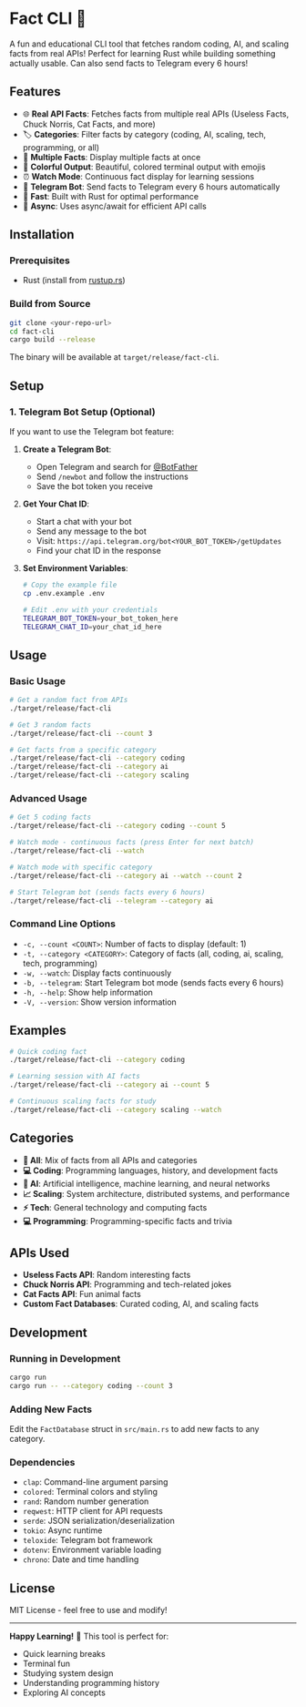 # Fact CLI 🚀

A fun and educational CLI tool that fetches random coding, AI, and scaling facts from real APIs! Perfect for learning Rust while building something actually usable. Can also send facts to Telegram every 6 hours!

## Features

- 🌐 **Real API Facts**: Fetches facts from multiple real APIs (Useless Facts, Chuck Norris, Cat Facts, and more)
- 🏷️ **Categories**: Filter facts by category (coding, AI, scaling, tech, programming, or all)
- 🔢 **Multiple Facts**: Display multiple facts at once
- 🎨 **Colorful Output**: Beautiful, colored terminal output with emojis
- ⏰ **Watch Mode**: Continuous fact display for learning sessions
- 🤖 **Telegram Bot**: Send facts to Telegram every 6 hours automatically
- 🚀 **Fast**: Built with Rust for optimal performance
- 🔄 **Async**: Uses async/await for efficient API calls

## Installation

### Prerequisites
- Rust (install from [rustup.rs](https://rustup.rs/))

### Build from Source
```bash
git clone <your-repo-url>
cd fact-cli
cargo build --release
```

The binary will be available at `target/release/fact-cli`.

## Setup

### 1. Telegram Bot Setup (Optional)
If you want to use the Telegram bot feature:

1. **Create a Telegram Bot**:
   - Open Telegram and search for [@BotFather](https://t.me/BotFather)
   - Send `/newbot` and follow the instructions
   - Save the bot token you receive

2. **Get Your Chat ID**:
   - Start a chat with your bot
   - Send any message to the bot
   - Visit: `https://api.telegram.org/bot<YOUR_BOT_TOKEN>/getUpdates`
   - Find your chat ID in the response

3. **Set Environment Variables**:
   ```bash
   # Copy the example file
   cp .env.example .env
   
   # Edit .env with your credentials
   TELEGRAM_BOT_TOKEN=your_bot_token_here
   TELEGRAM_CHAT_ID=your_chat_id_here
   ```

## Usage

### Basic Usage
```bash
# Get a random fact from APIs
./target/release/fact-cli

# Get 3 random facts
./target/release/fact-cli --count 3

# Get facts from a specific category
./target/release/fact-cli --category coding
./target/release/fact-cli --category ai
./target/release/fact-cli --category scaling
```

### Advanced Usage
```bash
# Get 5 coding facts
./target/release/fact-cli --category coding --count 5

# Watch mode - continuous facts (press Enter for next batch)
./target/release/fact-cli --watch

# Watch mode with specific category
./target/release/fact-cli --category ai --watch --count 2

# Start Telegram bot (sends facts every 6 hours)
./target/release/fact-cli --telegram --category ai
```

### Command Line Options
- `-c, --count <COUNT>`: Number of facts to display (default: 1)
- `-t, --category <CATEGORY>`: Category of facts (all, coding, ai, scaling, tech, programming)
- `-w, --watch`: Display facts continuously
- `-b, --telegram`: Start Telegram bot mode (sends facts every 6 hours)
- `-h, --help`: Show help information
- `-V, --version`: Show version information

## Examples

```bash
# Quick coding fact
./target/release/fact-cli --category coding

# Learning session with AI facts
./target/release/fact-cli --category ai --count 5

# Continuous scaling facts for study
./target/release/fact-cli --category scaling --watch
```

## Categories

- **🌟 All**: Mix of facts from all APIs and categories
- **💻 Coding**: Programming languages, history, and development facts
- **🤖 AI**: Artificial intelligence, machine learning, and neural networks
- **📈 Scaling**: System architecture, distributed systems, and performance
- **⚡ Tech**: General technology and computing facts
- **💻 Programming**: Programming-specific facts and trivia

## APIs Used

- **Useless Facts API**: Random interesting facts
- **Chuck Norris API**: Programming and tech-related jokes
- **Cat Facts API**: Fun animal facts
- **Custom Fact Databases**: Curated coding, AI, and scaling facts

## Development

### Running in Development
```bash
cargo run
cargo run -- --category coding --count 3
```

### Adding New Facts
Edit the `FactDatabase` struct in `src/main.rs` to add new facts to any category.

### Dependencies
- `clap`: Command-line argument parsing
- `colored`: Terminal colors and styling
- `rand`: Random number generation
- `reqwest`: HTTP client for API requests
- `serde`: JSON serialization/deserialization
- `tokio`: Async runtime
- `teloxide`: Telegram bot framework
- `dotenv`: Environment variable loading
- `chrono`: Date and time handling

## License

MIT License - feel free to use and modify!

---

**Happy Learning!** 🎉 This tool is perfect for:
- Quick learning breaks
- Terminal fun
- Studying system design
- Understanding programming history
- Exploring AI concepts
